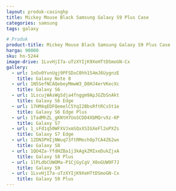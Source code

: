 ```yaml
---
layout: produk-casinghp
title: Mickey Mouse Black Samsung Galaxy S9 Plus Case
categories: samsung
tags: galaxy

# Produk
product-title: Mickey Mouse Black Samsung Galaxy S9 Plus Case
harga: 90000
sku: hn-5244
image-drive: 1LvvHjI7a-uTzXYIjK9XeHTtDSmoGN-Cx
gallery:
  - url: 1nOv0YvnUgj9PFSDxC0hh1S4mJ6UygnzE
    title: Galaxy Note 8
  - url: 1N5SefNCAQebeyMmwW3_D8HJ4erVKecXc
    title: Galaxy S6
  - url: 1LscujWAsWgSdja4fnggm9ApJGZbSnAkt
    title: Galaxy S6 Edge
  - url: 17HM4qEDFQemelC5YqI2BbsRftRCs5t1e
    title: Galaxy S6 Edge Plus
  - url: 1TadMhZL_gKNtH7UoSCDD4XbMQrvXz-KP
    title: Galaxy S7
  - url: 1_sFd1q50WFXVJxmSQxXSIGXeFl2oPXZs
    title: Galaxy S7 Edge
  - url: 12DN3PHIjNWuq73ftRMechOp7CA4Z62wx
    title: Galaxy S8
  - url: 1QO4Za-YfdHZBa1j3kAgkZMIxeDukZjxA
    title: Galaxy S8 Plus
  - url: 1lPLdbCUWOMa-P1CjGyCgV_X0oGUW9F7J
    title: Galaxy S9
  - url: 1LvvHjI7a-uTzXYIjK9XeHTtDSmoGN-Cx
    title: Galaxy S9 Plus
---
```

